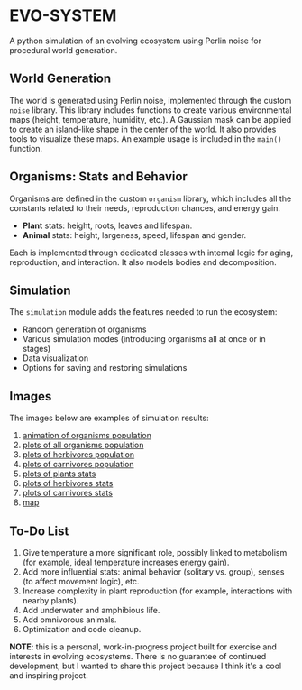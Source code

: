 # EVO-SYSTEM
A python simulation of an evolving ecosystem using Perlin noise for procedural world generation.

## World Generation
The world is generated using Perlin noise, implemented through the custom `noise` library. This library includes functions to create various environmental maps (height, temperature, humidity, etc.). A Gaussian mask can be applied to create an island-like shape in the center of the world. It also provides tools to visualize these maps. An example usage is included in the `main()` function.

## Organisms: Stats and Behavior
Organisms are defined in the custom `organism` library, which includes all the constants related to their needs, reproduction chances, and energy gain.

- **Plant** stats: height, roots, leaves and lifespan.
- **Animal** stats: height, largeness, speed, lifespan and gender.

Each is implemented through dedicated classes with internal logic for aging, reproduction, and interaction. It also models bodies and decomposition.

## Simulation
The `simulation` module adds the features needed to run the ecosystem:
- Random generation of organisms
- Various simulation modes (introducing organisms all at once or in stages)
- Data visualization
- Options for saving and restoring simulations

## Images
The images below are examples of simulation results:
1. [animation of organisms population](biomap.gif)
2. [plots of all organisms population](0_organisms_number.png)
3. [plots of herbivores population](0_herbivores_number.png)
4. [plots of carnivores population](0_carnivores_number.png)
5. [plots of plants stats](0_plants_stats.png)
6. [plots of herbivores stats](0_herbivores_stats.png)
7. [plots of carnivores stats](0_carnivores_stats.png)
8. [map](map.png)

## To-Do List
1. Give temperature a more significant role, possibly linked to metabolism (for example, ideal temperature increases energy gain).
2. Add more influential stats: animal behavior (solitary vs. group), senses (to affect movement logic), etc.
3. Increase complexity in plant reproduction (for example, interactions with nearby plants).
4. Add underwater and amphibious life.
5. Add omnivorous animals.
6. Optimization and code cleanup.

**NOTE**: this is a personal, work-in-progress project built for exercise and interests in evolving ecosystems. There is no guarantee of continued development, but I wanted to share this project because I think it's a cool and inspiring project.   
